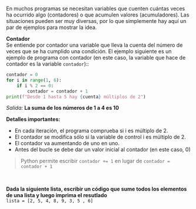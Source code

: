 En muchos programas se necesitan variables que cuenten cuántas veces ha ocurrido algo (contadores) o que acumulen valores (acumuladores). Las situaciones pueden ser muy diversas, por lo que simplemente hay aquí un par de ejemplos para mostrar la idea.<br>

**Contador**<br>
Se entiende por contador una variable que lleva la cuenta del número de veces que se ha cumplido una condición. El ejemplo siguiente es un ejemplo de programa con contador (en este caso, la variable que hace de contador es la variable `contador`)::<br>

``` python
contador = 0
for i in range(1, 6):
    if i % 2 == 0:
        contador = contador + 1
print(f"Desde 1 hasta 5 hay {cuenta} múltiplos de 2")
```

 _Salida:_
**La suma de los números de 1 a 4 es 10**
<br>

**Detalles importantes:**

* En cada iteración, el programa comprueba si i es múltiplo de 2.
* El contador se modifica sólo si la variable de control i es múltiplo de 2.
* El contador va aumentando de uno en uno.
* Antes del bucle se debe dar un valor inicial al contador (en este caso, 0)


> Python permite escribir `contador += 1` en lugar de `contador = contador + 1` 

<br>

**Dada la siguiente lista, escribir un código que sume todos los elementos de una lista y luego imprima el resutlado**<br>
`lista = [2, 5, 4, 8, 9, 3, 5 , 6]`


